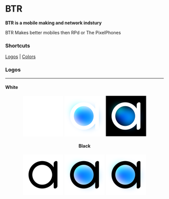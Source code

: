 # BTR
**BTR is a mobile making and network indstury**

BTR Makes better mobiles then RPd or The PixelPhones

### Shortcuts
<p align="center">

  [Logos]()
  |
  [Colors](https://github.com/BNK-Trolling-Group/fake-brands/tree/main/BTR/Colors)

### Logos
---
#### White
<div align="center">

  <img src="https://raw.githubusercontent.com/auroraapp/branding/main/logos/Single%20Logo%20-%20White.png" width="128px">
  <img src="https://raw.githubusercontent.com/auroraapp/branding/main/logos/Single%20Logo%20-%20White%20%26%20Ambience.png" width="128px">
  <img src="https://raw.githubusercontent.com/auroraapp/branding/main/logos/Single%20Logo%20-%20White%20%26%20Ambience%20with%20Background.png" width="128px">

#### Black
<div align="center">

  <img src="https://raw.githubusercontent.com/auroraapp/branding/main/logos/Single%20Logo%20-%20Black.png" width="128px">
  <img src="https://raw.githubusercontent.com/auroraapp/branding/main/logos/Single%20Logo%20-%20Black%20%26%20Ambience.png" width="128px">
  <img src="https://raw.githubusercontent.com/auroraapp/branding/main/logos/Single%20Logo%20-%20Black%20%26%20Ambience%20with%20Background.png" width="128px">



